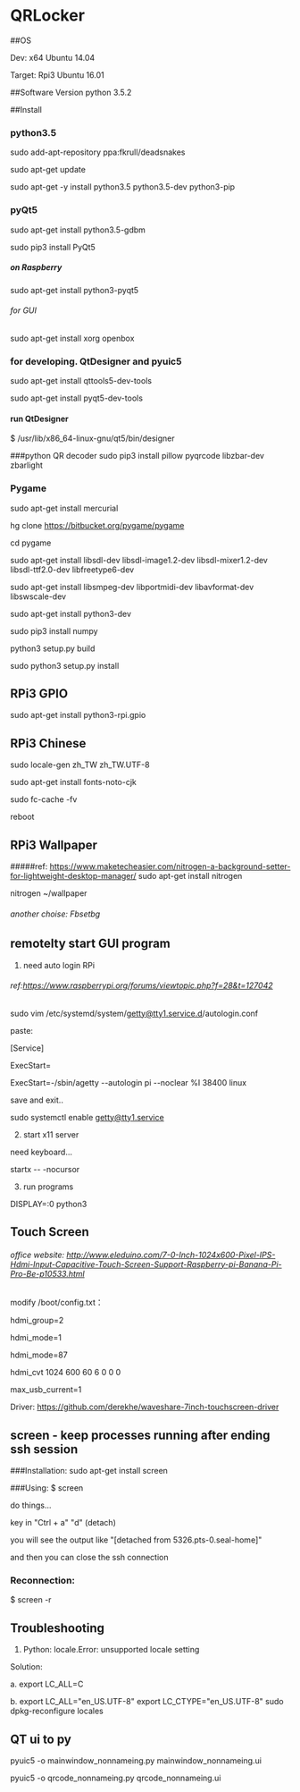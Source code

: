 # QRLocker

##OS 

Dev: x64 Ubuntu 14.04

Target: Rpi3 Ubuntu 16.01

##Software Version
python 3.5.2


##Install
### python3.5
sudo add-apt-repository ppa:fkrull/deadsnakes

sudo apt-get update

sudo apt-get -y install python3.5  python3.5-dev python3-pip

### pyQt5
sudo apt-get install python3.5-gdbm

sudo pip3 install PyQt5

##### on Raspberry
sudo apt-get install python3-pyqt5

###### for GUI
sudo apt-get install xorg openbox

### for developing. QtDesigner and pyuic5
sudo apt-get install qttools5-dev-tools 

sudo apt-get install pyqt5-dev-tools

#### run QtDesigner
$ /usr/lib/x86_64-linux-gnu/qt5/bin/designer


###python QR decoder 
sudo pip3 install pillow pyqrcode libzbar-dev zbarlight

### Pygame  
sudo apt-get install mercurial 

hg clone https://bitbucket.org/pygame/pygame

cd pygame

sudo apt-get install libsdl-dev libsdl-image1.2-dev libsdl-mixer1.2-dev libsdl-ttf2.0-dev libfreetype6-dev

sudo apt-get install libsmpeg-dev libportmidi-dev libavformat-dev libswscale-dev

sudo apt-get install python3-dev 

sudo pip3 install numpy

python3 setup.py build 

sudo python3 setup.py install

## RPi3 GPIO
sudo apt-get install python3-rpi.gpio

## RPi3 Chinese
sudo locale-gen zh_TW zh_TW.UTF-8

sudo apt-get install fonts-noto-cjk

sudo fc-cache -fv

reboot

## RPi3 Wallpaper
#####ref: https://www.maketecheasier.com/nitrogen-a-background-setter-for-lightweight-desktop-manager/
sudo apt-get install nitrogen

nitrogen ~/wallpaper
###### another choise: Fbsetbg



## remotelty start GUI program

1. need auto login RPi 
###### ref:https://www.raspberrypi.org/forums/viewtopic.php?f=28&t=127042
sudo vim /etc/systemd/system/getty@tty1.service.d/autologin.conf

paste:

[Service]

ExecStart=

ExecStart=-/sbin/agetty --autologin pi --noclear %I 38400 linux

save and exit..

sudo systemctl enable getty@tty1.service

2. start x11 server

need keyboard... 

startx -- -nocursor

3. run programs

DISPLAY=:0 python3 <your program>



## Touch Screen
###### office website: http://www.eleduino.com/7-0-Inch-1024x600-Pixel-IPS-Hdmi-Input-Capacitive-Touch-Screen-Support-Raspberry-pi-Banana-Pi-Pro-Be-p10533.html

modify /boot/config.txt：

hdmi_group=2

hdmi_mode=1

hdmi_mode=87

hdmi_cvt 1024 600 60 6 0 0 0

max_usb_current=1


Driver: https://github.com/derekhe/waveshare-7inch-touchscreen-driver

## screen - keep processes running after ending ssh session
###Installation:
sudo apt-get install screen

###Using:
$ screen

do things...

key in "Ctrl + a" "d" (detach)

you will see the output like "[detached from 5326.pts-0.seal-home]" 

and then you can close the ssh connection


### Reconnection:

$ screen -r



## Troubleshooting
1. Python: locale.Error: unsupported locale setting

Solution: 

a. export LC_ALL=C

b. export LC_ALL="en_US.UTF-8"
   export LC_CTYPE="en_US.UTF-8"
   sudo dpkg-reconfigure locales


## QT ui to py
pyuic5 -o mainwindow_nonnameing.py mainwindow_nonnameing.ui 

pyuic5 -o qrcode_nonnameing.py qrcode_nonnameing.ui
 
